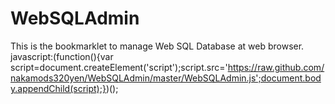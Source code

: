 WebSQLAdmin
===========

This is the bookmarklet to manage Web SQL Database at web browser.
javascript:(function(){var script=document.createElement('script');script.src='https://raw.github.com/nakamods320yen/WebSQLAdmin/master/WebSQLAdmin.js';document.body.appendChild(script);})();

